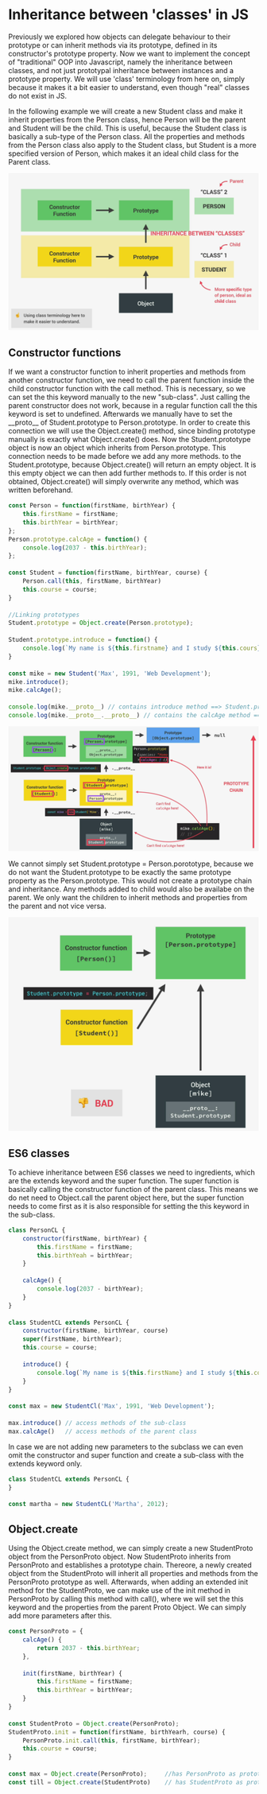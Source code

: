 # Inheritance between 'classes' in JS

Previously we explored how objects can delegate behaviour to their prototype or can inherit methods via its prototype, defined in its constructor's prototype property.
Now we want to implement the concept of "traditional" OOP into Javascript, namely the inheritance between classes, and not just prototypal inheritance between instances and a prototype property. We will use 'class' terminology from here on, simply because it makes it a bit easier to understand, even though "real" classes do not exist in JS.

In the following example we will create a new Student class and make it inherit properties from the Person class, hence Person will be the parent and Student will be the child. This is useful, because the Student class is basically a sub-type of the Person class. All the properties and methods from the Person class also apply to the Student class, but Student is a more specified version of Person, which makes it an ideal child class for the Parent class.

![inheritance_classes](/images/oop_inheritance_classes.png)

## Constructor functions

If we want a constructor function to inherit properties and methods from another constructor function, we need to call the parent function inside the child constructor function with the call method. This is necessary, so we can set the this keyword manually to the new "sub-class". Just calling the parent constructor does not work, because in a regular function call the this keyword is set to undefined.
Afterwards we manually have to set the \_\_proto\_\_ of Student.prototype to Person.prototype. In order to create this connection we will use the Object.create() method, since binding prototype manually is exactly what Object.create() does. Now the Student.prototype object is now an object which inherits from Person.prototype. This connection needs to be made before we add any more methods. to the Student.prototype, because Object.create() will return an empty object. It is this empty object we can then add further methods to. If this order is not obtained, Object.create() will simply overwrite any method, which was written beforehand.

```js
const Person = function(firstName, birthYear) {
    this.firstName = firstName;
    this.birthYear = birthYear;
};
Person.prototype.calcAge = function() {
    console.log(2037 - this.birthYear);
};

const Student = function(firstName, birthYear, course) {
    Person.call(this, firstName, birthYear)
    this.course = course;
}

//Linking prototypes
Student.prototype = Object.create(Person.prototype);

Student.prototype.introduce = function() {
    console.log(`My name is ${this.firstname} and I study ${this.cours}`);
}

const mike = new Student('Max', 1991, 'Web Development');
mike.introduce();
mike.calcAge();

console.log(mike.__proto__) // contains introduce method ==> Student.prototype object
console.log(mike.__proto__.__proto__) // contains the calcAge method ==> Person.prototype object
```

![inheritance constructor](/images/oop_inheritance_constructor_functions.png)

We cannot simply set Student.prototype = Person.porototype, because we do not want the Student.prototype to be exactly the same prototype property as the Person.prototype. This would not create a prototype chain and inheritance. Any methods added to child would also be availabe on the parent. We only want the children to inherit methods and properties from the parent and not vice versa.

![bad example inheritance](/images/oop_bad_example_inheritance.png)

## ES6 classes

To achieve inheritance between ES6 classes we need to ingredients, which are the extends keyword and the super function. The super function is basically calling the constructor function of the parent class. This means we do net need to Object.call the parent object here, but the super function needs to come first as it is also responsible for setting the this keyword in the sub-class.

```js
class PersonCL {
    constructor(firstName, birthYear) {
        this.firstName = firstName;
        this.birthYeah = birthYear;
    }

    calcAge() {
        console.log(2037 - birthYear);
    }
}

class StudentCL extends PersonCL {
    constructor(firstName, birthYear, course)
    super(firstName, birthYear);
    this.course = course;

    introduce() {
        console.log(`My name is ${this.firstName} and I study ${this.course}.`);
    }
}

const max = new StudentCl('Max', 1991, 'Web Development');

max.introduce() // access methods of the sub-class
max.calcAge()   // access methods of the parent class
```

In case we are not adding new parameters to the subclass we can even omit the constructor and super function and create a sub-class with the extends keyword only.

```js
class StudentCL extends PersonCL {
}

const martha = new StudentCL('Martha', 2012);
```

## Object.create

Using the Object.create method, we can simply create a new StudentProto object from the PersonProto object. Now StudentProto inherits from PersonProto and establishes a prototype chain. Thereore, a newly created object from the StudentProto will inherit all properties and methods from the PersonProto prototype as well.
Afterwards, when adding an extended init method for the StudentProto, we can make use of the init method in PersonProto by calling this method with call(), where we will set the this keyword and the properties from the parent Proto Object. We can simply add more parameters after this.

```js
const PersonProto = {
    calcAge() {
        return 2037 - this.birthYear;
    },

    init(firstName, birthYear) {
        this.firstName = firstName;
        this.birthYear = birthYear;
    }
}

const StudentProto = Object.create(PersonProto);
StudentProto.init = function(firstName, birthYearh, course) {
    PersonProto.init.call(this, firstName, birthYear);
    this.course = course;
}

const max = Object.create(PersonProto);     //has PersonProto as prototype
const till = Object.create(StudentProto)    // has StudentProto as prototype